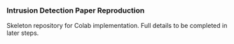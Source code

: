 ### Intrusion Detection Paper Reproduction

Skeleton repository for Colab implementation. Full details to be completed in later steps.